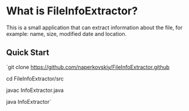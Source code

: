 # **What is FileInfoExtractor?**

This is a small application that can extract information about the file, for example: name, size, modified date and location.

## **Quick Start**

`git clone https://github.com/naperkovskiy/FileInfoExtractor.github

cd FileInfoExtractor/src

javac InfoExtractor.java

java InfoExtractor`

